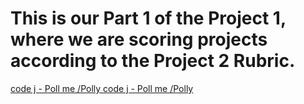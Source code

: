 # This is our Part 1 of the Project 1, where we are scoring projects according to the Project 2 Rubric.
[code j - Poll me /Polly ](/d-Schedulebot.md) 
[code j - Poll me /Polly ](/j-PollMe.md) 
